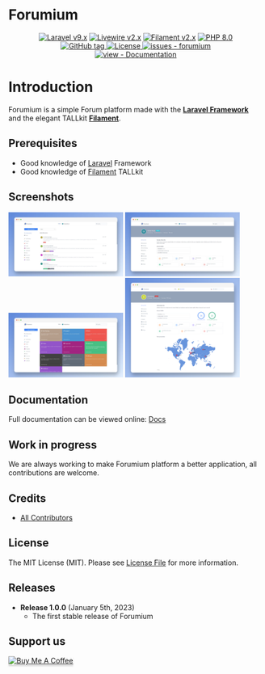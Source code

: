 # Forumium

<p align="center">
    <a href="https://laravel.com"><img alt="Laravel v9.x" src="https://img.shields.io/badge/Laravel-v9.x-FF2D20?style=for-the-badge&logo=laravel"></a>
    <a href="https://laravel-livewire.com"><img alt="Livewire v2.x" src="https://img.shields.io/badge/Livewire-v2.x-FB70A9?style=for-the-badge"></a>
    <a href="https://filamentphp.com/"><img alt="Filament v2.x" src="https://img.shields.io/badge/Filament-v2.x-e9b228?style=for-the-badge"></a>
    <a href="https://php.net"><img alt="PHP 8.0" src="https://img.shields.io/badge/PHP-8.0-777BB4?style=for-the-badge&logo=php"></a>
    <br/>
    <a href="https://github.com/devaslanphp/forumium/releases/">
        <img src="https://img.shields.io/github/tag/devaslanphp/forumium?include_prereleases=&sort=semver&color=blue&style=for-the-badge&version=05012023_2322" alt="GitHub tag">
    </a>
    <a href="#license">
        <img src="https://img.shields.io/badge/License-MIT-blue?style=for-the-badge" alt="License">
    </a>
    <a href="https://github.com/devaslanphp/forumium/issues">
        <img src="https://img.shields.io/github/issues/devaslanphp/forumium?style=for-the-badge" alt="issues - forumium">
    </a>
    <br/>
    <a href="https://devaslanphp.github.io/forumium-docs" title="Go to project documentation">
        <img src="https://img.shields.io/badge/view-Documentation-blue?style=for-the-badge" alt="view - Documentation">
    </a>
</p>

# Introduction

Forumium is a simple Forum platform made with the [**Laravel Framework**](https://laravel.com) and the elegant TALLkit [**Filament**](https://filamentphp.com/).

## Prerequisites

- Good knowledge of [Laravel](https://laravel.com/) Framework
- Good knowledge of [Filament](https://filamentphp.com/) TALLkit 

## Screenshots

<div>
    <img src="github-contents/1.jpg" width="45%"></img> 
    <img src="github-contents/2.jpg" width="45%"></img> 
    <img src="github-contents/3.jpg" width="45%"></img> 
    <img src="github-contents/4.png" width="45%"></img> 
</div>

## Documentation

Full documentation can be viewed online: [Docs](https://devaslanphp.github.io/forumium-docs)

## Work in progress

We are always working to make Forumium platform a better application, all contributions are welcome.

## Credits

- [All Contributors](https://github.com/devaslanphp/forumium/graphs/contributors)

## License

The MIT License (MIT). Please see [License File](LICENSE.md) for more information.

## Releases

- **Release 1.0.0** (January 5th, 2023)
  - The first stable release of Forumium

## Support us

<a href="https://www.buymeacoffee.com/heloufir" target="_blank"><img src="https://www.buymeacoffee.com/assets/img/custom_images/orange_img.png" alt="Buy Me A Coffee" style="height: 41px !important;width: 174px !important;box-shadow: 0px 3px 2px 0px rgba(190, 190, 190, 0.5) !important;-webkit-box-shadow: 0px 3px 2px 0px rgba(190, 190, 190, 0.5) !important;" ></a>
